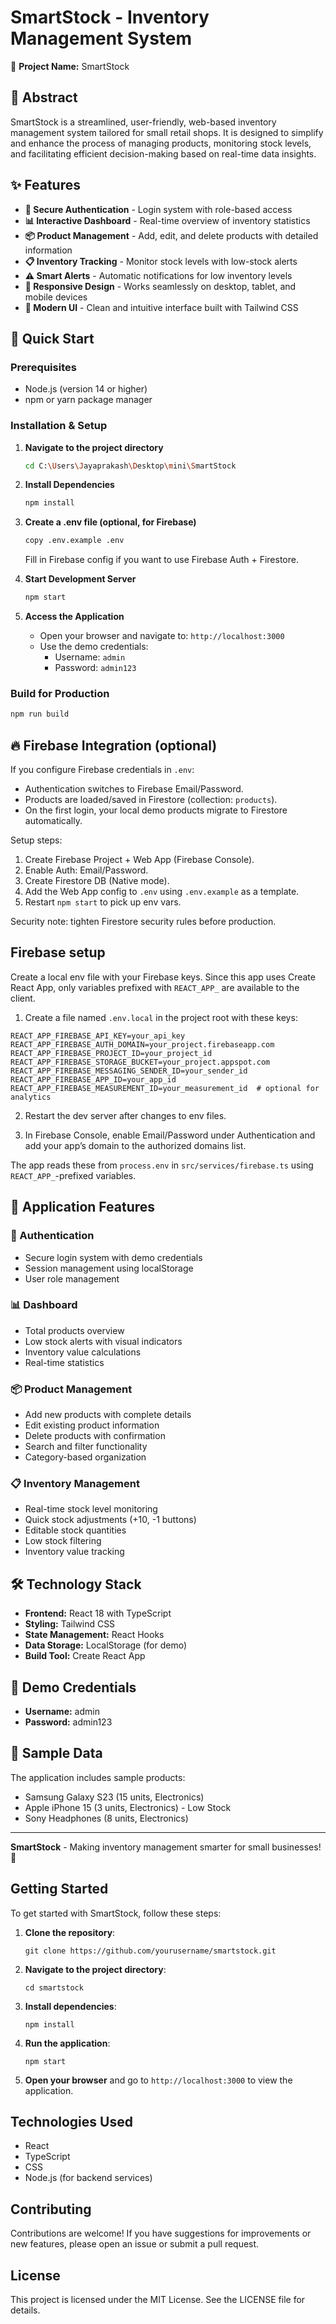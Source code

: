 # SmartStock - Inventory Management System

🎯 **Project Name:** SmartStock

## 📄 Abstract

SmartStock is a streamlined, user-friendly, web-based inventory management system tailored for small retail shops. It is designed to simplify and enhance the process of managing products, monitoring stock levels, and facilitating efficient decision-making based on real-time data insights.

## ✨ Features

- **🔐 Secure Authentication** - Login system with role-based access
- **📊 Interactive Dashboard** - Real-time overview of inventory statistics
- **📦 Product Management** - Add, edit, and delete products with detailed information
- **📋 Inventory Tracking** - Monitor stock levels with low-stock alerts
- **⚠️ Smart Alerts** - Automatic notifications for low inventory levels
- **📱 Responsive Design** - Works seamlessly on desktop, tablet, and mobile devices
- **🎨 Modern UI** - Clean and intuitive interface built with Tailwind CSS

## 🚀 Quick Start

### Prerequisites
- Node.js (version 14 or higher)
- npm or yarn package manager

### Installation & Setup

1. **Navigate to the project directory**
   ```bash
   cd C:\Users\Jayaprakash\Desktop\mini\SmartStock
   ```

2. **Install Dependencies**
   ```bash
   npm install
   ```

3. **Create a .env file (optional, for Firebase)**
   ```bash
   copy .env.example .env
   ```
   Fill in Firebase config if you want to use Firebase Auth + Firestore.

4. **Start Development Server**
   ```bash
   npm start
   ```

4. **Access the Application**
   - Open your browser and navigate to: `http://localhost:3000`
   - Use the demo credentials:
     - Username: `admin`
     - Password: `admin123`

### Build for Production
```bash
npm run build
```

## 🔥 Firebase Integration (optional)

If you configure Firebase credentials in `.env`:

- Authentication switches to Firebase Email/Password.
- Products are loaded/saved in Firestore (collection: `products`).
- On the first login, your local demo products migrate to Firestore automatically.

Setup steps:

1. Create Firebase Project + Web App (Firebase Console).
2. Enable Auth: Email/Password.
3. Create Firestore DB (Native mode).
4. Add the Web App config to `.env` using `.env.example` as a template.
5. Restart `npm start` to pick up env vars.

Security note: tighten Firestore security rules before production.

## Firebase setup

Create a local env file with your Firebase keys. Since this app uses Create React App, only variables prefixed with `REACT_APP_` are available to the client.

1) Create a file named `.env.local` in the project root with these keys:

```
REACT_APP_FIREBASE_API_KEY=your_api_key
REACT_APP_FIREBASE_AUTH_DOMAIN=your_project.firebaseapp.com
REACT_APP_FIREBASE_PROJECT_ID=your_project_id
REACT_APP_FIREBASE_STORAGE_BUCKET=your_project.appspot.com
REACT_APP_FIREBASE_MESSAGING_SENDER_ID=your_sender_id
REACT_APP_FIREBASE_APP_ID=your_app_id
REACT_APP_FIREBASE_MEASUREMENT_ID=your_measurement_id  # optional for analytics
```

2) Restart the dev server after changes to env files.

3) In Firebase Console, enable Email/Password under Authentication and add your app’s domain to the authorized domains list.

The app reads these from `process.env` in `src/services/firebase.ts` using `REACT_APP_`-prefixed variables.

## 📱 Application Features

### 🔐 Authentication
- Secure login system with demo credentials
- Session management using localStorage
- User role management

### 📊 Dashboard
- Total products overview
- Low stock alerts with visual indicators
- Inventory value calculations
- Real-time statistics

### 📦 Product Management
- Add new products with complete details
- Edit existing product information
- Delete products with confirmation
- Search and filter functionality
- Category-based organization

### 📋 Inventory Management
- Real-time stock level monitoring
- Quick stock adjustments (+10, -1 buttons)
- Editable stock quantities
- Low stock filtering
- Inventory value tracking

## 🛠️ Technology Stack

- **Frontend:** React 18 with TypeScript
- **Styling:** Tailwind CSS
- **State Management:** React Hooks
- **Data Storage:** LocalStorage (for demo)
- **Build Tool:** Create React App

## 🎯 Demo Credentials

- **Username:** admin
- **Password:** admin123

## 📝 Sample Data

The application includes sample products:
- Samsung Galaxy S23 (15 units, Electronics)
- Apple iPhone 15 (3 units, Electronics) - Low Stock
- Sony Headphones (8 units, Electronics)

---

**SmartStock** - Making inventory management smarter for small businesses! 🚀

## Getting Started

To get started with SmartStock, follow these steps:

1. **Clone the repository**:
   ```
   git clone https://github.com/yourusername/smartstock.git
   ```

2. **Navigate to the project directory**:
   ```
   cd smartstock
   ```

3. **Install dependencies**:
   ```
   npm install
   ```

4. **Run the application**:
   ```
   npm start
   ```

5. **Open your browser** and go to `http://localhost:3000` to view the application.

## Technologies Used

- React
- TypeScript
- CSS
- Node.js (for backend services)

## Contributing

Contributions are welcome! If you have suggestions for improvements or new features, please open an issue or submit a pull request.

## License

This project is licensed under the MIT License. See the LICENSE file for details.